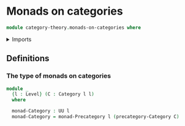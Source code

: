 # Monads on categories

```agda
module category-theory.monads-on-categories where
```

<details><summary>Imports</summary>

```agda
open import category-theory.categories
open import category-theory.monads-on-precategories
open import category-theory.precategories

open import foundation.universe-levels
```

</details>

## Definitions

### The type of monads on categories

```agda
module _
  {l : Level} (C : Category l l)
  where

  monad-Category : UU l
  monad-Category = monad-Precategory l (precategory-Category C)
```
